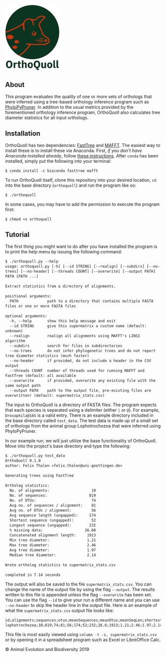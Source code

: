<img src="https://github.com/fethalen/orthoquoll/blob/master/orthoquoll_logo_700px.png" alt="ppp_logotype" width="175"/>

## About

This program evaluates the quality of one or more sets of orthologs that were
inferred using a tree-based orthology inference program such as
[PhyloPyPruner](https://github.com/fethalen/phylopypruner). In addition to the
usual metrics provided by the forementioned orthology inference program,
OrthoQuoll also calculates tree diameter statistics for all input orthologs.

## Installation

OrthoQuoll has two dependencies:
[FastTree](http://www.microbesonline.org/fasttree/) and
[MAFFT](https://mafft.cbrc.jp/alignment/software/). The easiest way to install
these is to install these via Anaconda. First, _if you don't have Anaconda
installed already_, follow
[these instructions](https://www.anaconda.com/products/individual). After
`conda` has been installed, simply put the following into your terminal:

```
$ conda install -c bioconda fasttree mafft
```

To run OrthoQuoll itself, clone this repository into your desired location,
`cd` into the base directory (`orthoquoll`) and run the program like so:

```
$ ./orthoquoll
```

In some cases, you may have to add the permission to execute the program first:

```
$ chmod +x orthoquoll
```

## Tutorial

The first thing you might want to do after you have installed the program is
to print the help menu by issuing the following command:

```
$ ./orthoquoll.py --help
usage: orthoquoll.py [-h] [--id STRING] [--realign] [--subdirs] [--no-trees] [--no-header] [--threads COUNT] [--overwrite] [--output PATH] PATH [PATH ...]

Extract statistics from a directory of alignments.

positional arguments:
  PATH             path to a directory that contains multiple FASTA files or one or more FASTA files

optional arguments:
  -h, --help       show this help message and exit
  --id STRING      give this supermatrix a custom name (default: unknown)
  --realign        realign all alignments using MAFFT's LINSI algorithm
  --subdirs        search for files in subdirectories
  --no-trees       do not infer phylogenetic trees and do not report tree diameter statistics (much faster)
  --no-header      if provided, do not include a header in the CSV output
  --threads COUNT  number of threads used for running MAFFT and FastTree (default: all available
  --overwrite      if provided, overwrite any existing file with the same output path
  --output PATH    path to the output file, pre-existing files are overwritten! (default: supermatrix_stats.csv)
```

The input to OrthoQuoll is a directory of FASTA files. The program expects that
each species is separated using a delimiter (either `|` or `@`). For example,
`Drosophila@16S` is a valid entry. There is an example directory included in
the base directory called `test_data`. The test data is made up of a small set
of orthologs from the animal group Lophotrochozoa that were inferred using
PhyloPyPruner.

In our example run, we will just utilize the base functionality of OrthoQuoll.
Move into the project's base directory and type the following:

```
$ ./orthoquoll.py test_data
OrthoQuoll 0.1.0
author: Felix Thalen <felix.thalen@uni-goettingen.de>

Generating trees using FastTree

Ortholog statistics:
  No. of alignments:                   10
  No. of sequences:                   819
  No. of OTUs:                         74
  Avg no. of sequences / alignment:    81
  Avg no. of OTUs / alignment:         56
  Avg sequence length (ungapped):     174
  Shortest sequence (ungapped):        52
  Longest sequence (ungapped):        232
  % missing data:                   26.60
  Concatenated alignment length:     1913
  Min tree diameter:                 1.21
  Max tree diameter:                 2.46
  Avg tree diameter:                 1.97
  Median tree diameter:              2.14

Wrote ortholog statistics to supermatrix_stats.csv

completed in 7.14 seconds
```

The output will also be saved to the file `supermatrix_stats.csv`. You can
change the name of the output file by using the flag `--output`. The results
written to this file is appended unless the flag `--overwrite` has been set.
You can use the flag `--id` to give your run a different name and you can use
`--no-header` to skip the header line in the output file. Here is an example
of what the `supermatrix_stats.csv` output file looks like:

```
id;alignments;sequences;otus;meanSequences;meanOtus;meanSeqLen;shortestSeq;longestSeq;pctMissingData;catAlignmentLen;minTreeDiameter;maxTreeDiameter;meanTreeDiameter;medianTreeDiameter
lophotrochozoa;10;819;74;81;56;174;52;232;26.6;1913;1.21;2.46;1.97;2.14
```

This file is most easily viewed using `column -t -s, supermatrix_stats.csv` or
by opening it in a spreadsheet program such as Excel or LibreOffice Calc.

© Animal Evolution and Biodiversity 2019
